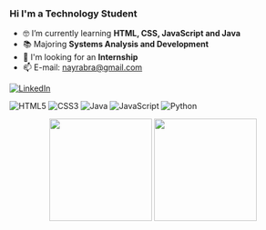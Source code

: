 ### Hi I'm a Technology Student
- 🤓 I’m currently learning **HTML, CSS, JavaScript and Java**
- 📚 Majoring **Systems Analysis and Development**
- 📌 I'm looking for an **Internship**
- 📫 E-mail: nayrabra@gmail.com<br>

[![LinkedIn](https://img.shields.io/badge/LinkedIn-%230077B5.svg?logo=linkedin&logoColor=white)](https://linkedin.com/in/nayra-barbosa/)

![HTML5](https://img.shields.io/badge/html5-%23E34F26.svg?style=for-the-badge&logo=html5&logoColor=white) ![CSS3](https://img.shields.io/badge/css3-%231572B6.svg?style=for-the-badge&logo=css3&logoColor=white) ![Java](https://img.shields.io/badge/java-%23ED8B00.svg?style=for-the-badge&logo=java&logoColor=white) ![JavaScript](https://img.shields.io/badge/javascript-%23323330.svg?style=for-the-badge&logo=javascript&logoColor=%23F7DF1E) ![Python](https://img.shields.io/badge/python-3670A0?style=for-the-badge&logo=python&logoColor=ffdd54)

<div align="center">
  <img height="180rem" src="https://github-readme-stats-sigma-five.vercel.app/api?username=nayrabra&theme=radical&hide_border=false&include_all_commits=true&count_private=false">
  <img height="180rem" src="https://github-readme-stats-sigma-five.vercel.app/api/top-langs/?username=nayrabra&theme=radical&hide_border=false&include_all_commits=false&count_private=false&layout=compact">
 <div>

<!-- Proudly created with GPRM ( https://gprm.itsvg.in ) -->
